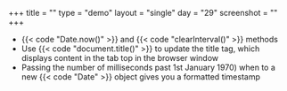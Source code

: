 +++
title = ""
type = "demo"
layout = "single"
day = "29"
screenshot = ""
+++

* {{< code "Date.now()" >}} and {{< code "clearInterval()" >}} methods
* Use {{< code "document.title()" >}} to update the title tag, which displays content in the tab top in the browser window
* Passing the number of milliseconds past 1st January 1970) when to a new {{< code "Date" >}} object gives you a formatted timestamp